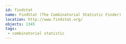 ```yaml
---
id: findstat
name: FindStat (The Combinatorial Statistic Finder)
location: http://www.findstat.org/
objects: 1345
tags:
 - combinatorial statistic
---
```


